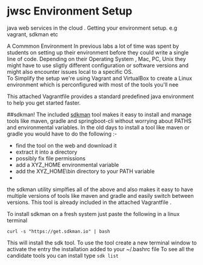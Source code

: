 # jwsc   Environment Setup
java web services in the cloud . Getting your environment setup. e.g vagrant, sdkman etc 

A Commmon Environment 
In previous labs a lot of time was spent by students on setting up their environment before they could write a single line of code. 
Depending on their Operating System , Mac, PC, Unix they might have to  use  sligtly different configuration or software versions and might also encounter issues local to a specific OS.  
To Simplify the setup we're using Vagrant and VirtualBox to create a Linux environment which is perconfigured with most of the tools you'll nee

This attached Vagrantfile provides a standard predefined java environment to help you get started faster.



##sdkman!
The included [sdkman](http://sdkman.io/) tool makes it easy to install and manage tools like maven, gradle and springboot-cli without worrying about PATHS and environmental variables.
In the old days to install a tool like maven or gradle you would have to do the following :-
 * find the tool on the web and download it
 * extract it into a directory 
 * possibly fix file permissions
 * add a XYZ_HOME environmental variable
 * add the XYZ_HOME\bin directory to your PATH variable
 * 
the sdkman utility simplfies all of the above  and also makes it easy to have multiple versions of tools like maven and gradle and easily switch between versions. This tool is already included in the attached Vagrantfile .

To install sdkman on a fresh system just paste the following in a linux terminal
```
curl -s "https://get.sdkman.io" | bash
```

This will install the sdk tool.  To use the tool create a new terminal window to activate the entry the installation added to your ~/.bashrc file
To see all the candidate tools you can install type
```sdk list```
